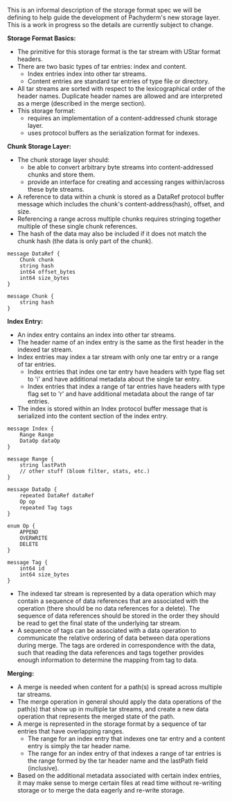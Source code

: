 This is an informal description of the storage format spec we will be defining
to help guide the development of Pachyderm's new storage layer. This is a work
in progress so the details are currently subject to change.

**Storage Format Basics:**

- The primitive for this storage format is the tar stream with UStar format headers.
- There are two basic types of tar entries: index and content.
  - Index entries index into other tar streams.
  - Content entries are standard tar entries of type file or directory.
- All tar streams are sorted with respect to the lexicographical order of the
  header names. Duplicate header names are allowed and are interpreted as
  a merge (described in the merge section).
- This storage format:
  - requires an implementation of a content-addressed chunk storage layer.
  - uses protocol buffers as the serialization format for indexes.

**Chunk Storage Layer:**

- The chunk storage layer should:
  - be able to convert arbitrary byte streams into content-addressed chunks and
    store them.
  - provide an interface for creating and accessing ranges within/across these
    byte streams.
- A reference to data within a chunk is stored as a DataRef protocol buffer
  message which includes the chunk's content-address(hash), offset, and size.
- Referencing a range across multiple chunks requires stringing together
  multiple of these single chunk references.
- The hash of the data may also be included if it does not match the chunk hash
  (the data is only part of the chunk).

```
message DataRef {
	Chunk chunk
	string hash
	int64 offset_bytes
	int64 size_bytes
}

message Chunk {
	string hash
}
```

**Index Entry:**

- An index entry contains an index into other tar streams.
- The header name of an index entry is the same as the first header in the
  indexed tar stream.
- Index entries may index a tar stream with only one tar entry or a range of
  tar entries.
    - Index entries that index one tar entry have headers with type flag set to
      'i' and have additional metadata about the single tar entry.
    - Index entries that index a range of tar entries have headers with type
      flag set to 'r' and have additional metadata about the range of tar
      entries.
- The index is stored within an Index protocol buffer message that is
  serialized into the content section of the index entry.

```
message Index {
	Range Range
	DataOp dataOp
}

message Range {
	string lastPath
	// other stuff (bloom filter, stats, etc.)
}

message DataOp {
	repeated DataRef dataRef
	Op op
	repeated Tag tags
}

enum Op {
	APPEND
	OVERWRITE
	DELETE
}

message Tag {
	int64 id
	int64 size_bytes
}
```

- The indexed tar stream is represented by a data operation which may contain
  a sequence of data references that are associated with the operation (there
  should be no data references for a delete). The sequence of data references
  should be stored in the order they should be read to get the final state of
  the underlying tar stream.
- A sequence of tags can be associated with a data operation to communicate the
  relative ordering of data between data operations during merge. The tags are
  ordered in correspondence with the data, such that reading the data
  references and tags together provides enough information to determine the
  mapping from tag to data.

**Merging:**

- A merge is needed when content for a path(s) is spread across multiple tar
  streams.
- The merge operation in general should apply the data operations of the
  path(s) that show up in multiple tar streams, and create a new data operation
  that represents the merged state of the path.
- A merge is represented in the storage format by a sequence of tar entries
  that have overlapping ranges.
  - The range for an index entry that indexes one tar entry and a content entry
    is simply the tar header name.
  - The range for an index entry of that indexes a range of tar entries is the
    range formed by the tar header name and the lastPath field (inclusive).
- Based on the additional metadata associated with certain index entries, it
  may make sense to merge certain files at read time without re-writing storage
  or to merge the data eagerly and re-write storage.
